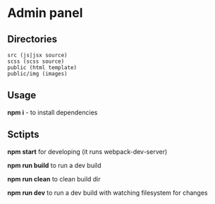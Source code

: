 # Admin panel


## Directories

```
src (js|jsx source)
scss (scss source)
public (html template)
public/img (images)
```

## Usage

**npm i** - to install dependencies

## Sctipts

**npm start** for developing (it runs webpack-dev-server)

**npm run build** to run a dev build

**npm run clean** to clean build dir

**npm run dev** to run a dev build with watching filesystem for changes 